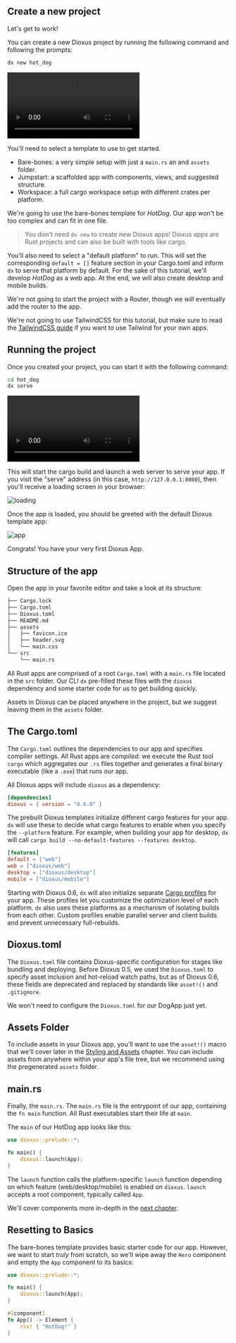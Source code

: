 
## Create a new project

Let's get to work!

You can create a new Dioxus project by running the following command and following the prompts:

```sh
dx new hot_dog
```

![dxnew](/assets/06_docs/dx_new_06.mp4)

You'll need to select a template to use to get started.

- Bare-bones: a very simple setup with just a `main.rs` an and `assets` folder.
- Jumpstart: a scaffolded app with components, views, and suggested structure.
- Workspace: a full cargo workspace setup with different crates per platform.

We're going to use the bare-bones template for *HotDog*. Our app won't be too complex and can fit in one file.

> You don't need `dx new` to create new Dioxus apps! Dioxus apps are Rust projects and can also be built with tools like cargo.

You'll also need to select a "default platform" to run. This will set the corresponding `default = []` feature section in your Cargo.toml and inform `dx` to serve that platform by default. For the sake of this tutorial, we'll develop *HotDog* as a web app. At the end, we will also create desktop and mobile builds.

We're not going to start the project with a Router, though we *will* eventually add the router to the app.

We're not going to use TailwindCSS for this tutorial, but make sure to read the [TailwindCSS guide](../cookbook/tailwind.md) if you want to use Tailwind for your own apps.

## Running the project

Once you created your project, you can start it with the following command:

```sh
cd hot_dog
dx serve
```

![Serve](/assets/06_docs/dx_serve_06.mp4)

This will start the cargo build and launch a web server to serve your app. If you visit the "serve" address (in this case, `http://127.0.0.1:8080`), then you'll receive a loading screen in your browser:

![loading](/assets/06_docs/hotdog_loading.png)

Once the app is loaded, you should be greeted with the default Dioxus template app:

![app](/assets/06_docs/default_dioxus_app.png)

Congrats! You have your very first Dioxus App.

## Structure of the app

Open the app in your favorite editor and take a look at its structure:

```sh
├── Cargo.lock
├── Cargo.toml
├── Dioxus.toml
├── README.md
├── assets
│   ├── favicon.ico
│   ├── header.svg
│   └── main.css
└── src
    └── main.rs
```

All Rust apps are comprised of a root `Cargo.toml` with a `main.rs` file located in the `src` folder. Our CLI `dx` pre-filled these files with the `dioxus` dependency and some starter code for us to get building quickly.

Assets in Dioxus can be placed anywhere in the project, but we suggest leaving them in the `assets` folder.

## The Cargo.toml

The `Cargo.toml` outlines the dependencies to our app and specifies compiler settings. All Rust apps are *compiled*: we execute the Rust tool `cargo` which aggregates our `.rs` files together and generates a final binary executable (like a `.exe`) that runs our app.

All Dioxus apps will include `dioxus` as a dependency:

```toml
[dependencies]
dioxus = { version = "0.6.0" }
```

The prebuilt Dioxus templates initialize different cargo features for your app. `dx` will use these to decide what cargo features to enable when you specify the `--platform` feature. For example, when building your app for desktop, `dx` will call `cargo build --no-default-features --features desktop`.

```toml
[features]
default = ["web"]
web = ["dioxus/web"]
desktop = ["dioxus/desktop"]
mobile = ["dioxus/mobile"]
```

Starting with Dioxus 0.6, `dx` will also initialize separate [Cargo profiles](https://doc.rust-lang.org/cargo/reference/profiles.html) for your app. These profiles let you customize the optimization level of each platform. `dx` also uses these platforms as a mechanism of isolating builds from each other. Custom profiles enable parallel server and client builds and prevent unnecessary full-rebuilds.

## Dioxus.toml

The `Dioxus.toml` file contains Dioxus-specific configuration for stages like bundling and deploying. Before Dioxus 0.5, we used the `Dioxus.toml` to specify asset inclusion and hot-reload watch paths, but as of Dioxus 0.6, these fields are deprecated and replaced by standards like `asset!()` and `.gitignore`.

We won't need to configure the `Dioxus.toml` for our DogApp just yet.

## Assets Folder

To include assets in your Dioxus app, you'll want to use the `asset!()` macro that we'll cover later in the [Styling and Assets](assets.md) chapter. You can include assets from anywhere within your app's file tree, but we recommend using the pregenerated `assets` folder.

## main.rs

Finally, the `main.rs`. The `main.rs` file is the entrypoint of our app, containing the `fn main` function. All Rust executables start their life at `main`.

The `main` of our HotDog app looks like this:

```rust
use dioxus::prelude::*;

fn main() {
    dioxus::launch(App);
}
```

The `launch` function calls the platform-specific `launch` function depending on which feature (web/desktop/mobile) is enabled on `dioxus`. `launch` accepts a root component, typically called `App`.

We'll cover components more in-depth in the [next chapter](component.md).

## Resetting to Basics

The bare-bones template provides basic starter code for our app. However, we want to start *truly* from scratch, so we'll wipe away the `Hero` component and empty the `App` component to its basics:

```rust
use dioxus::prelude::*;

fn main() {
    dioxus::launch(App);
}

#[component]
fn App() -> Element {
    rsx! { "HotDog!" }
}
```
